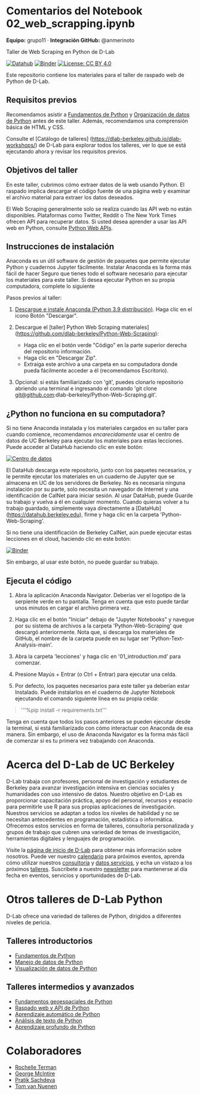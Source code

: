 # Comentarios del Notebook 02_web_scrapping.ipynb
**Equipo:** grupo11 · **Integración GitHub:** @anmerinoto

Taller de Web Scraping en Python de D-Lab

[![Datahub](https://img.shields.io/badge/launch-datahub-blue)](https://dlab.datahub.berkeley.edu/hub/user-redirect/git-pull?repo=https%3A%2F%2Fgithub.com%2Fdlab-berkeley%2FPython-Web-Scraping&urlpath=lab%2Ftree%2FPython-Web-Scraping%2F&branch=main)
[![Binder](https://mybinder.org/badge_logo.svg)](https://mybinder.org/v2/gh/dlab-berkeley/Python-Web-Scraping/HEAD)
[![License: CC BY 4.0](https://img.shields.io/badge/License-CC_BY_4.0-lightgrey.svg)](https://creativecommons.org/licenses/by/4.0/)

Este repositorio contiene los materiales para el taller de raspado web de Python de D-Lab.

## Requisitos previos

Recomendamos asistir a [Fundamentos de Python](https://github.com/dlab-berkeley/python-fundamentals) y [Organización de datos de Python](https://github.com/dlab-berkeley/Python-Data-Wrangling/) antes de este taller. Además, recomendamos una comprensión básica de HTML y CSS.

Consulte el [Catálogo de talleres] (https://dlab-berkeley.github.io/dlab-workshops/) de D-Lab para explorar todos los talleres, ver lo que se está ejecutando ahora y revisar los requisitos previos.

## Objetivos del taller

En este taller, cubrimos cómo extraer datos de la web usando Python. 
El raspado implica descargar el código fuente de una página web y examinar el archivo material para extraer los datos deseados.

El Web Scraping generalmente solo se realiza cuando las API web no están disponibles. Plataformas como Twitter, Reddit o The New York Times ofrecen API para recuperar datos. Si usted desea aprender a usar las API web en Python, consulte [Python Web APIs](https://github.com/dlab-berkeley/Python-Web-APIs).

## Instrucciones de instalación

Anaconda es un útil software de gestión de paquetes que permite ejecutar Python
y cuadernos Jupyter fácilmente. Instalar Anaconda es la forma más fácil de hacer
Seguro que tienes todo el software necesario para ejecutar los materiales para este taller. Si desea ejecutar Python en su propia computadora, complete lo siguiente

Pasos previos al taller:

1. [Descargue e instale Anaconda (Python 3.9
distribución)](https://www.anaconda.com/products/individual). Haga clic en el icono
Botón "Descargar".

2. Descargue el [taller] Python Web Scraping
materiales](https://github.com/dlab-berkeley/Python-Web-Scraping):

   - Haga clic en el botón verde "Código" en la parte superior derecha del repositorio
información.
   - Haga clic en "Descargar Zip".
   - Extraiga este archivo a una carpeta en su computadora donde pueda fácilmente
acceder a él (recomendamos Escritorio).

3. Opcional: si estás familiarizado con 'git', puedes clonarlo
repositorio abriendo una terminal e ingresando el comando 'git clone
git@github.com:dlab-berkeley/Python-Web-Scraping.git'.

## ¿Python no funciona en su computadora?

Si no tiene Anaconda instalada y los materiales cargados en su taller
para cuando comience,  recomendamos *encarecidamente* usar el centro de datos de UC Berkeley para ejecutar los materiales para estas lecciones. Puede acceder al DataHub haciendo clic en este botón: 

[![ Centro de datos](https://img.shields.io/badge/launch-datahub-blue)](https://dlab.datahub.berkeley.edu/hub/user-redirect/git-pull?repo=https%3A%2F%2Fgithub.com%2Fdlab-berkeley%2FPython-Web-Scraping&urlpath=lab%2Ftree%2FPython-Web-Scraping%2F&branch=main)

El DataHub descarga este repositorio, junto con los paquetes necesarios, y
le permite ejecutar los materiales en un cuaderno de Jupyter que se almacena en UC de los servidores de Berkeley. No es necesaria ninguna instalación por su parte, solo necesita un navegador de Internet y una identificación de CalNet para iniciar sesión. Al usar DataHub, puede Guarde su trabajo y vuelva a él en cualquier momento. Cuando quieras volver a tu trabajo guardado, simplemente vaya directamente a [DataHub] (https://datahub.berkeley.edu), firme y haga clic en la  carpeta 'Python-Web-Scraping'.

Si no tiene una identificación de Berkeley CalNet, aún puede ejecutar estas lecciones en el cloud, haciendo clic en este botón:

[![Binder](https://mybinder.org/badge_logo.svg)](https://mybinder.org/v2/gh/dlab-berkeley/Python-Web-Scraping/HEAD)

Sin embargo, al usar este botón, no puede guardar su trabajo.

## Ejecuta el código

1. Abra la aplicación Anaconda Navigator. Deberías ver el logotipo de la serpiente verde en tu pantalla. Tenga en cuenta que esto puede tardar unos minutos en cargar el archivo primera vez. 

2. Haga clic en el botón "Iniciar" debajo de "Jupyter Notebooks" y navegue por su
 sistema de archivos a la  carpeta 'Python-Web-Scraping' que descargó anteriormente.  Nota que, si descarga los materiales de GitHub, el nombre de la carpeta puede en su lugar ser 'Python-Text-Analysis-main'.

3. Abra la  carpeta 'lecciones' y haga clic en '01_introduction.md' para comenzar.

4. Presione Mayús + Entrar (o Ctrl + Entrar) para ejecutar una celda.

5. Por defecto, los paquetes necesarios para este taller ya deberían estar
Instalado. Puede instalarlos en el cuaderno de Jupyter Notebook ejecutando el comando siguiente línea en su propia celda:

> '''%pip install -r requirements.txt'''

Tenga en cuenta que todos los pasos anteriores se pueden ejecutar desde la terminal, si está familiarizado con cómo interactuar con Anaconda de esa manera. Sin embargo, el uso de Anaconda Navigator es la forma más fácil de comenzar si es tu primera vez trabajando con Anaconda.

# Acerca del D-Lab de UC Berkeley

D-Lab trabaja con profesores, personal de investigación y estudiantes de Berkeley para avanzar investigación intensiva en ciencias sociales y humanidades con uso intensivo de datos. Nuestro objetivo en D-Lab es proporcionar capacitación práctica, apoyo del personal, recursos y espacio para permitirle
use R para sus propias aplicaciones de investigación. Nuestros servicios se adaptan a todos los niveles de habilidad y no se necesitan antecedentes en programación, estadística o informática.
Ofrecemos estos servicios en forma de talleres, consultoría personalizada y
grupos de trabajo que cubren una variedad de temas de investigación, herramientas digitales y lenguajes de programación.

Visite la [página de inicio de D-Lab](https://dlab.berkeley.edu/) para obtener más información sobre nosotros. Puede ver nuestro [calendario](https://dlab.berkeley.edu/events/calendar) para
próximos eventos, aprenda cómo utilizar nuestros
[consultoría](https://dlab.berkeley.edu/consulting) y [datos
servicios](https://dlab.berkeley.edu/data), y echa un vistazo a los próximos
[talleres](https://dlab.berkeley.edu/events/workshops). Suscríbete a nuestro
[newsletter](https://dlab.berkeley.edu/news/weekly-newsletter) para mantenerse al día fecha en eventos, servicios y oportunidades de D-Lab.

# Otros talleres de D-Lab Python

D-Lab ofrece una variedad de talleres de Python, dirigidos a diferentes niveles de pericia.

## Talleres introductorios

- [Fundamentos de Python](https://github.com/dlab-berkeley/Python-Fundamentals)
- [Manejo de datos de Python](https://github.com/dlab-berkeley/Python-Data-Wrangling)
- [Visualización de datos de Python](https://github.com/dlab-berkeley/Python-Data-Visualization)

## Talleres intermedios y avanzados

- [Fundamentos geoespaciales de Python](https://github.com/dlab-berkeley/Geospatial-Data-and-Mapping-in-Python)
- [Raspado web y API de Python](https://github.com/dlab-berkeley/Python-Web-Scraping)
- [Aprendizaje automático de Python](https://github.com/dlab-berkeley/Python-Machine-Learning)
- [Análisis de texto de Python](https://github.com/dlab-berkeley/Python-Text-Analysis)
- [Aprendizaje profundo de Python](https://github.com/dlab-berkeley/Python-Deep-Learning)

# Colaboradores

* [Rochelle Terman](https://github.com/rochelleterman)
* [George McIntire](https://github.com/GeorgeMcIntire)
* [Pratik Sachdeva](https://github.com/pssachdeva)
* [Tom van Nuenen](https://github.com/tomvannuenen)
